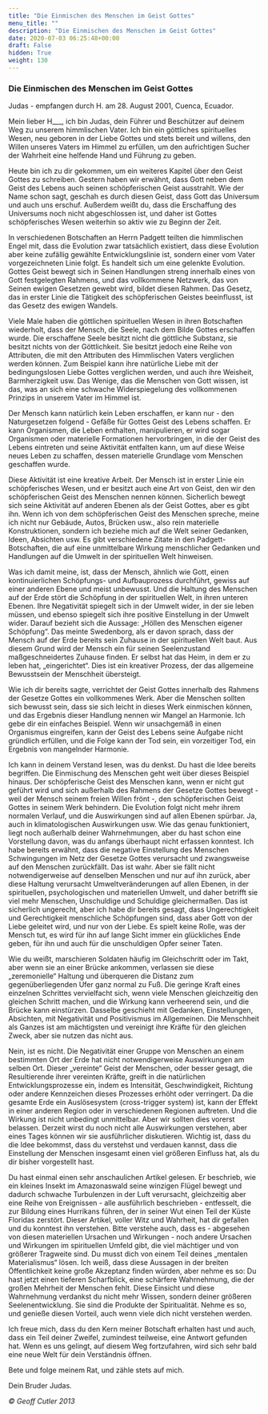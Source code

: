 ```yaml
---
title: "Die Einmischen des Menschen im Geist Gottes"
menu_title: ""
description: "Die Einmischen des Menschen im Geist Gottes"
date: 2020-07-03 06:25:48+00:00
draft: False
hidden: True
weight: 130
---
```

### Die Einmischen des Menschen im Geist Gottes

Judas - empfangen durch H. am 28. August 2001, Cuenca, Ecuador.

Mein lieber H___, ich bin Judas, dein Führer und Beschützer auf deinem Weg zu unserem himmlischen Vater. Ich bin ein göttliches spirituelles Wesen, neu geboren in der Liebe Gottes und stets bereit und willens, den Willen unseres Vaters im Himmel zu erfüllen, um den aufrichtigen Sucher der Wahrheit eine helfende Hand und Führung zu geben.

Heute bin ich zu dir gekommen, um ein weiteres Kapitel über den Geist Gottes zu schreiben. Gestern haben wir erwähnt, dass Gott neben dem Geist des Lebens auch seinen schöpferischen Geist ausstrahlt. Wie der Name schon sagt, geschah es durch diesen Geist, dass Gott das Universum und auch uns erschuf. Außerdem weißt du, dass die Erschaffung des Universums noch nicht abgeschlossen ist, und daher ist Gottes schöpferisches Wesen weiterhin so aktiv wie zu Beginn der Zeit.

In verschiedenen Botschaften an Herrn Padgett teilten die himmlischen Engel mit, dass die Evolution zwar tatsächlich existiert, dass diese Evolution aber keine zufällig gewählte Entwicklungslinie ist, sondern einer vom Vater vorgezeichneten Linie folgt. Es handelt sich um eine gelenkte Evolution.
Gottes Geist bewegt sich in Seinen Handlungen streng innerhalb eines von Gott festgelegten Rahmens, und das vollkommene Netzwerk, das von Seinen ewigen Gesetzen gewebt wird, bildet diesen Rahmen. Das Gesetz, das in erster Linie die Tätigkeit des schöpferischen Geistes beeinflusst, ist das Gesetz des ewigen Wandels.

Viele Male haben die göttlichen spirituellen Wesen in ihren Botschaften wiederholt, dass der Mensch, die Seele, nach dem Bilde Gottes erschaffen wurde. Die erschaffene Seele besitzt nicht die göttliche Substanz, sie besitzt nichts von der Göttlichkeit. Sie besitzt jedoch eine Reihe von Attributen, die mit den Attributen des Himmlischen Vaters verglichen werden können. Zum Beispiel kann ihre natürliche Liebe mit der bedingungslosen Liebe Gottes verglichen werden, und auch ihre Weisheit, Barmherzigkeit usw. Das Wenige, das die Menschen von Gott wissen, ist das, was an sich eine schwache Widerspiegelung des vollkommenen Prinzips in unserem Vater im Himmel ist.

Der Mensch kann natürlich kein Leben erschaffen, er kann nur - den Naturgesetzen folgend - Gefäße für Gottes Geist des Lebens schaffen. Er kann Organismen, die Leben enthalten, manipulieren, er wird sogar Organismen oder materielle Formationen hervorbringen, in die der Geist des Lebens eintreten und seine Aktivität entfalten kann, um auf diese Weise neues Leben zu schaffen, dessen materielle Grundlage vom Menschen geschaffen wurde.

Diese Aktivität ist eine kreative Arbeit. Der Mensch ist in erster Linie ein schöpferisches Wesen, und er besitzt auch eine Art von Geist, den wir den schöpferischen Geist des Menschen nennen können. Sicherlich bewegt sich seine Aktivität auf anderen Ebenen als der Geist Gottes, aber es gibt ihn. Wenn ich von dem schöpferischen Geist des Menschen spreche, meine ich nicht nur Gebäude, Autos, Brücken usw., also rein materielle Konstruktionen, sondern ich beziehe mich auf die Welt seiner Gedanken, Ideen, Absichten usw. Es gibt verschiedene Zitate in den Padgett-Botschaften, die auf eine unmittelbare Wirkung menschlicher Gedanken und Handlungen auf die Umwelt in der spirituellen Welt hinweisen.

Was ich damit meine, ist, dass der Mensch, ähnlich wie Gott, einen kontinuierlichen Schöpfungs- und Aufbauprozess durchführt, gewiss auf einer anderen Ebene und meist unbewusst. Und die Haltung des Menschen auf der Erde stört die Schöpfung in der spirituellen Welt, in ihren unteren Ebenen. Ihre Negativität spiegelt sich in der Umwelt wider, in der sie leben müssen, und ebenso spiegelt sich ihre positive Einstellung in der Umwelt wider. Darauf bezieht sich die Aussage: „Höllen des Menschen eigener Schöpfung“. Das meinte Swedenborg, als er davon sprach, dass der Mensch auf der Erde bereits sein Zuhause in der spirituellen Welt baut. Aus diesem Grund wird der Mensch ein für seinen Seelenzustand maßgeschneidertes Zuhause finden. Er selbst hat das Heim, in dem er zu leben hat, „eingerichtet“. Dies ist ein kreativer Prozess, der das allgemeine Bewusstsein der Menschheit übersteigt.

Wie ich dir bereits sagte, verrichtet der Geist Gottes innerhalb des Rahmens der Gesetze Gottes ein vollkommenes Werk. Aber die Menschen sollten sich bewusst sein, dass sie sich leicht in dieses Werk einmischen können, und das Ergebnis dieser Handlung nennen wir Mangel an Harmonie. Ich gebe dir ein einfaches Beispiel. Wenn wir unsachgemäß in einen Organismus eingreifen, kann der Geist des Lebens seine Aufgabe nicht gründlich erfüllen, und die Folge kann der Tod sein, ein vorzeitiger Tod, ein Ergebnis von mangelnder Harmonie.

Ich kann in deinem Verstand lesen, was du denkst. Du hast die Idee bereits begriffen. Die Einmischung des Menschen geht weit über dieses Beispiel hinaus. Der schöpferische Geist des Menschen kann, wenn er nicht gut geführt wird und sich außerhalb des Rahmens der Gesetze Gottes bewegt - weil der Mensch seinem freien Willen frönt -, den schöpferischen Geist Gottes in seinem Werk behindern. Die Evolution folgt nicht mehr ihrem normalen Verlauf, und die Auswirkungen sind auf allen Ebenen spürbar. Ja, auch in klimatologischen Auswirkungen usw. Wie das genau funktioniert, liegt noch außerhalb deiner Wahrnehmungen, aber du hast schon eine Vorstellung davon, was du anfangs überhaupt nicht erfassen konntest.
Ich habe bereits erwähnt, dass die negative Einstellung des Menschen Schwingungen im Netz der Gesetze Gottes verursacht und zwangsweise auf den Menschen zurückfällt. Das ist wahr. Aber sie fällt nicht notwendigerweise auf denselben Menschen und nur auf ihn zurück, aber diese Haltung verursacht Umweltveränderungen auf allen Ebenen, in der spirituellen, psychologischen und materiellen Umwelt, und daher betrifft sie viel mehr Menschen, Unschuldige und Schuldige gleichermaßen. Das ist sicherlich ungerecht, aber ich habe dir bereits gesagt, dass Ungerechtigkeit und Gerechtigkeit menschliche Schöpfungen sind, dass aber Gott von der Liebe geleitet wird, und nur von der Liebe. Es spielt keine Rolle, was der Mensch tut, es wird für ihn auf lange Sicht immer ein glückliches Ende geben, für ihn und auch für die unschuldigen Opfer seiner Taten.

Wie du weißt, marschieren Soldaten häufig im Gleichschritt oder im Takt, aber wenn sie an einer Brücke ankommen, verlassen sie diese „zeremonielle“ Haltung und überqueren die Distanz zum gegenüberliegenden Ufer ganz normal zu Fuß. Die geringe Kraft eines einzelnen Schrittes vervielfacht sich, wenn viele Menschen gleichzeitig den gleichen Schritt machen, und die Wirkung kann verheerend sein, und die Brücke kann einstürzen. Dasselbe geschieht mit Gedanken, Einstellungen, Absichten, mit Negativität und Positivismus im Allgemeinen. Die Menschheit als Ganzes ist am mächtigsten und vereinigt ihre Kräfte für den gleichen Zweck, aber sie nutzen das nicht aus.

Nein, ist es nicht. Die Negativität einer Gruppe von Menschen an einem bestimmten Ort der Erde hat nicht notwendigerweise Auswirkungen am selben Ort. Dieser „vereinte“ Geist der Menschen, oder besser gesagt, die Resultierende ihrer vereinten Kräfte, greift in die natürlichen Entwicklungsprozesse ein, indem es Intensität, Geschwindigkeit, Richtung oder andere Kennzeichen dieses Prozesses erhöht oder verringert. Da die gesamte Erde ein Auslösesystem (cross-trigger system) ist, kann der Effekt in einer anderen Region oder in verschiedenen Regionen auftreten. Und die Wirkung ist nicht unbedingt unmittelbar. Aber wir sollten dies vorerst belassen. Derzeit wirst du noch nicht alle Auswirkungen verstehen, aber eines Tages können wir sie ausführlicher diskutieren. Wichtig ist, dass du die Idee bekommst, dass du verstehst und verdauen kannst, dass die Einstellung der Menschen insgesamt einen viel größeren Einfluss hat, als du dir bisher vorgestellt hast.

Du hast einmal einen sehr anschaulichen Artikel gelesen. Er beschrieb, wie ein kleines Insekt im Amazonaswald seine winzigen Flügel bewegt und dadurch schwache Turbulenzen in der Luft verursacht, gleichzeitig aber eine Reihe von Ereignissen - alle ausführlich beschrieben - entfesselt, die zur Bildung eines Hurrikans führen, der in seiner Wut einen Teil der Küste Floridas zerstört. Dieser Artikel, voller Witz und Wahrheit, hat dir gefallen und du konntest ihn verstehen. Bitte verstehe auch, dass es - abgesehen von diesen materiellen Ursachen und Wirkungen - noch andere Ursachen und Wirkungen im spirituellen Umfeld gibt, die viel mächtiger und von größerer Tragweite sind. Du musst dich von einem Teil deines „mentalen Materialismus“ lösen. Ich weiß, dass diese Aussagen in der breiten Öffentlichkeit keine große Akzeptanz finden würden, aber nehme es so: Du hast jetzt einen tieferen Scharfblick, eine schärfere Wahrnehmung, die der großen Mehrheit der Menschen fehlt. Diese Einsicht und diese Wahrnehmung verdankst du nicht mehr Wissen, sondern deiner größeren Seelenentwicklung. Sie sind die Produkte der Spiritualität. Nehme es so, und genieße diesen Vorteil, auch wenn viele dich nicht verstehen werden.

Ich freue mich, dass du den Kern meiner Botschaft erhalten hast und auch, dass ein Teil deiner Zweifel, zumindest teilweise, eine Antwort gefunden hat. Wenn es uns gelingt, auf diesem Weg fortzufahren, wird sich sehr bald eine neue Welt für dein Verständnis öffnen.

Bete und folge meinem Rat, und zähle stets auf mich.

Dein Bruder Judas.

*© Geoff Cutler 2013*
